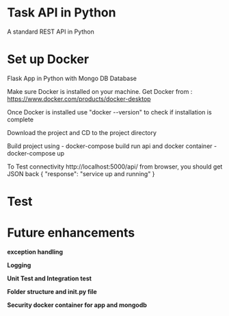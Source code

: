 # Task API in Python #

A standard REST API in Python

# Set up Docker #

Flask App in Python with Mongo DB Database

Make sure Docker is installed on your machine. Get Docker from : 
https://www.docker.com/products/docker-desktop

Once Docker is installed use "docker --version" to check if installation is complete

Download the project and CD to the project directory

Build project using - docker-compose build
run api and docker container - docker-compose up

To Test connectivity
http://localhost:5000/api/ from browser, you should get JSON back 
{
    "response": "service up and running"
}

# Test #

# Future enhancements #

**exception handling**

**Logging**

**Unit Test and Integration test**

**Folder structure and init.py file**

**Security docker container for app and mongodb**



 
